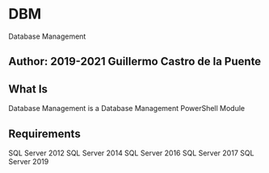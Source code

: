 # DBM
Database Management

## Author: 2019-2021 Guillermo Castro de la Puente

## What Is
Database Management is a Database Management PowerShell Module

## Requirements
SQL Server 2012
SQL Server 2014
SQL Server 2016
SQL Server 2017
SQL Server 2019